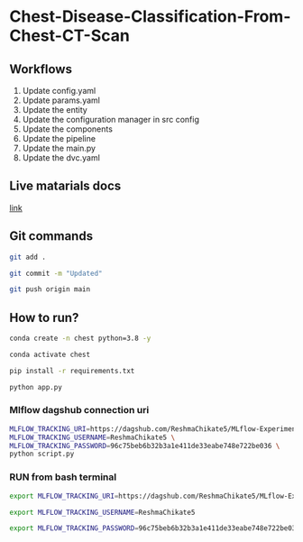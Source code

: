 # Chest-Disease-Classification-From-Chest-CT-Scan

## Workflows

1. Update config.yaml
2. Update params.yaml
3. Update the entity
4. Update the configuration manager in src config
5. Update the components
6. Update the pipeline 
7. Update the main.py
8. Update the dvc.yaml 



## Live matarials docs

[link](https://docs.google.com/document/d/1UFiHnyKRqgx8Lodsvdzu58LbVjdWHNf-uab2WmhE0A4/edit?usp=sharing)


## Git commands

```bash
git add .

git commit -m "Updated"

git push origin main
```

## How to run?

```bash
conda create -n chest python=3.8 -y
```

```bash
conda activate chest
```

```bash
pip install -r requirements.txt
```

```bash
python app.py
```

### Mlflow dagshub connection uri

```bash
MLFLOW_TRACKING_URI=https://dagshub.com/ReshmaChikate5/MLflow-Experiment-Demo.mlflow \
MLFLOW_TRACKING_USERNAME=ReshmaChikate5 \
MLFLOW_TRACKING_PASSWORD=96c75beb6b32b3a1e411de33eabe748e722be036 \
python script.py

```


### RUN from bash terminal

```bash
export MLFLOW_TRACKING_URI=https://dagshub.com/ReshmaChikate5/MLflow-Experiment-Demo.mlflow

export MLFLOW_TRACKING_USERNAME=ReshmaChikate5 

export MLFLOW_TRACKING_PASSWORD=96c75beb6b32b3a1e411de33eabe748e722be036

```